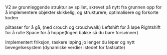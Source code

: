 V2 av grunnleggende struktur av spillet, skrevet på nytt fra grunnen opp
for å implementere objekter skikkelig, og strukturere, optimalisere og forkorte koden

piltasser for å gå, (ned crouch og crouchwalk)
Leftshift for å løpe
Rightshift for å rulle
Space for å hoppe(Ingen bakke så du bare forsvinner)

Implementert friksjon, raskere løping jo lenger du løper og nytt bevegelsesystem (dynamiske verdier istedet for fastsatte)
